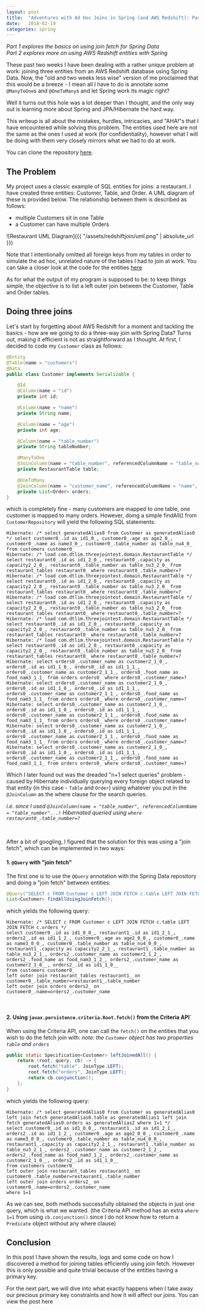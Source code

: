 ```yaml
---
layout: post
title:  "Adventures with Ad Hoc Joins in Spring (and AWS Redshift): Part 1"
date:   2018-02-19
categories: spring
---
```

_Part 1 explores the basics on using join fetch for Spring Data_<br>
_Part 2 explores more on using AWS Redshift entities with Spring_

These past two weeks I have been dealing with a rather unique problem at work: joining three entities from an AWS Redshift database using Spring Data.  Now, the "old and two weeks less wise" version of me proclaimed that this would be a breeze - I mean all I have to do is annotate some `@ManyToOne`s and `@OneToMany`s and let Spring work its magic right? 

Well it turns out this hole was a lot deeper than I thought, and the only way out is learning more about Spring and JPA/Hibernate the hard way. 

This writeup is all about the mistakes, hurdles, intricacies, and "AHA!"s that I have encountered while solving this problem. The entities used here are not the same as the ones I used at work (for confidentiality), however what I will be doing with them very closely mirrors what we had to do at work. 

You can clone the repository [here][git-repo].

## The Problem
My project uses a classic example of SQL entities for joins: a restaurant. I have created three entities: Customer, Table, and Order. A UML diagram of these is provided below. The relationship between them is described as follows:
- multiple Customers sit in one Table
- a Customer can have multiple Orders

![Restaurant UML Diagram]({{ "/assets/redshiftjoin/uml.png" | absolute_url }})

Note that I intentionally omitted all foreign keys from my tables in order to simulate the ad hoc, unrelated nature of the tables I had to join at work. You can take a closer look at the code for the entities [here][entities-link]

As for what the output of my program is supposed to be: to keep things simple, the objective is to list a left outer join between the Customer, Table and Order tables.

## Doing three joins
Let's start by forgetting about AWS Redshift for a moment and tackling the basics - how are we going to do a three-way join with Spring Data? Turns out, making it efficient is not as straightforward as I thought. At first, I decided to code my `Customer` class as follows:

```java
@Entity
@Table(name = "customers")
@Data
public class Customer implements Serializable {

    @Id
    @Column(name = "id")
    private int id;

    @Column(name = "name")
    private String name;

    @Column(name = "age")
    private int age;

    @Column(name = "table_number")
    private String tableNumber;

    @ManyToOne
    @JoinColumn(name = "table_number", referencedColumnName = "table_number", insertable = false, updatable = false)
    private RestaurantTable table;

    @OneToMany
    @JoinColumn(name = "customer_name", referencedColumnName = "name", insertable = false, updatable = false)
    private List<Order> orders;
}
```
which is completely fine - many customers are mapped to one table, one customer is mapped to many orders.
However, doing a simple findAll() from `CustomerRepository` will yield the following SQL statements:

```
Hibernate: /* select generatedAlias0 from Customer as generatedAlias0 */ select customer0_.id as id1_0_, customer0_.age as age2_0_, customer0_.name as name3_0_, customer0_.table_number as table_nu4_0_ from customers customer0_
Hibernate: /* load com.dtlim.threejointest.domain.RestaurantTable */ select restaurant0_.id as id1_2_0_, restaurant0_.capacity as capacity2_2_0_, restaurant0_.table_number as table_nu3_2_0_ from restaurant_tables restaurant0_ where restaurant0_.table_number=?
Hibernate: /* load com.dtlim.threejointest.domain.RestaurantTable */ select restaurant0_.id as id1_2_0_, restaurant0_.capacity as capacity2_2_0_, restaurant0_.table_number as table_nu3_2_0_ from restaurant_tables restaurant0_ where restaurant0_.table_number=?
Hibernate: /* load com.dtlim.threejointest.domain.RestaurantTable */ select restaurant0_.id as id1_2_0_, restaurant0_.capacity as capacity2_2_0_, restaurant0_.table_number as table_nu3_2_0_ from restaurant_tables restaurant0_ where restaurant0_.table_number=?
Hibernate: /* load com.dtlim.threejointest.domain.RestaurantTable */ select restaurant0_.id as id1_2_0_, restaurant0_.capacity as capacity2_2_0_, restaurant0_.table_number as table_nu3_2_0_ from restaurant_tables restaurant0_ where restaurant0_.table_number=?
Hibernate: /* load com.dtlim.threejointest.domain.RestaurantTable */ select restaurant0_.id as id1_2_0_, restaurant0_.capacity as capacity2_2_0_, restaurant0_.table_number as table_nu3_2_0_ from restaurant_tables restaurant0_ where restaurant0_.table_number=?
Hibernate: select orders0_.customer_name as customer2_1_0_, orders0_.id as id1_1_0_, orders0_.id as id1_1_1_, orders0_.customer_name as customer2_1_1_, orders0_.food_name as food_nam3_1_1_ from orders orders0_ where orders0_.customer_name=?
Hibernate: select orders0_.customer_name as customer2_1_0_, orders0_.id as id1_1_0_, orders0_.id as id1_1_1_, orders0_.customer_name as customer2_1_1_, orders0_.food_name as food_nam3_1_1_ from orders orders0_ where orders0_.customer_name=?
Hibernate: select orders0_.customer_name as customer2_1_0_, orders0_.id as id1_1_0_, orders0_.id as id1_1_1_, orders0_.customer_name as customer2_1_1_, orders0_.food_name as food_nam3_1_1_ from orders orders0_ where orders0_.customer_name=?
Hibernate: select orders0_.customer_name as customer2_1_0_, orders0_.id as id1_1_0_, orders0_.id as id1_1_1_, orders0_.customer_name as customer2_1_1_, orders0_.food_name as food_nam3_1_1_ from orders orders0_ where orders0_.customer_name=?
Hibernate: select orders0_.customer_name as customer2_1_0_, orders0_.id as id1_1_0_, orders0_.id as id1_1_1_, orders0_.customer_name as customer2_1_1_, orders0_.food_name as food_nam3_1_1_ from orders orders0_ where orders0_.customer_name=?
```
Which I later found out was the dreaded "n+1 select queries" problem - caused by Hibernate individually querying every foreign object related to that entity (in this case - `Table` and `Order`) using whatever you put in the `@JoinColumn` as the where clause for the search queries.

_i.e. since I used `@JoinColumn(name = "table_number", referencedColumnName = "table_number"...)` Hibernated queried using `where restaurant0_.table_number=?`_

<br>

After a bit of googling, I figured that the solution for this was using a "join fetch", which can be implemented in two ways: 

#### 1. `@Query` with "join fetch"
The first one is to use the `@Query` annotation with the Spring Data repository and doing a "join fetch" between entities:
```java
@Query("SELECT c FROM Customer c LEFT JOIN FETCH c.table LEFT JOIN FETCH c.orders")
List<Customer> findAllUsingJoinFetch();
```
which yields the following query:
```
Hibernate: /* SELECT c FROM Customer c LEFT JOIN FETCH c.table LEFT JOIN FETCH c.orders */ 
select customer0_.id as id1_0_0_, restaurant1_.id as id1_2_1_, orders2_.id as id1_1_2_, customer0_.age as age2_0_0_, customer0_.name as name3_0_0_, customer0_.table_number as table_nu4_0_0_, restaurant1_.capacity as capacity2_2_1_, restaurant1_.table_number as table_nu3_2_1_, orders2_.customer_name as customer2_1_2_, orders2_.food_name as food_nam3_1_2_, orders2_.customer_name as customer2_1_0__, orders2_.id as id1_1_0__ 
from customers customer0_ 
left outer join restaurant_tables restaurant1_ on customer0_.table_number=restaurant1_.table_number 
left outer join orders orders2_ on customer0_.name=orders2_.customer_name
```

<br>

#### 2. Using `javax.persistence.criteria.Root.fetch()` from the Criteria API`
When using the Criteria API, one can call the `fetch()` on the entities that you wish to do the fetch join with:
_note: the `Customer` object has two properties `table` and `orders`_
```java
public static Specification<Customer> leftJoinedAll() {
    return (root, query, cb) -> {
        root.fetch("table", JoinType.LEFT);
        root.fetch("orders", JoinType.LEFT);
        return cb.conjunction();
    };
}
```
which yields the following query:
```
Hibernate: /* select generatedAlias0 from Customer as generatedAlias0 left join fetch generatedAlias0.table as generatedAlias1 left join fetch generatedAlias0.orders as generatedAlias2 where 1=1 */ 
select customer0_.id as id1_0_0_, restaurant1_.id as id1_2_1_, orders2_.id as id1_1_2_, customer0_.age as age2_0_0_, customer0_.name as name3_0_0_, customer0_.table_number as table_nu4_0_0_, restaurant1_.capacity as capacity2_2_1_, restaurant1_.table_number as table_nu3_2_1_, orders2_.customer_name as customer2_1_2_, orders2_.food_name as food_nam3_1_2_, orders2_.customer_name as customer2_1_0__, orders2_.id as id1_1_0__ 
from customers customer0_ 
left outer join restaurant_tables restaurant1_ on customer0_.table_number=restaurant1_.table_number 
left outer join orders orders2_ on customer0_.name=orders2_.customer_name 
where 1=1
```

As we can see, both methods successfully obtained the objects in just one query, which is what we wanted. (the Criteria API method has an extra `where 1=1` from using `cb.conjunction()` since I do not know how to return a `Predicate` object without any where clause)

## Conclusion

In this post I have shown the results, logs and some code on how I discovered a method for joining tables efficiently using join fetch. However this is only possible and quite trivial because of the entities having a primary key.

For the next part, we will dive into what exactly happens when I take away our precious primary key constraints and how it will affect our joins. You can view the post here

[git-repo]: https://github.com/ancient-mystic-wonder/threejointest
[entities-link]: https://github.com/ancient-mystic-wonder/threejointest/tree/master/src/main/java/com/dtlim/threejointest/domain
